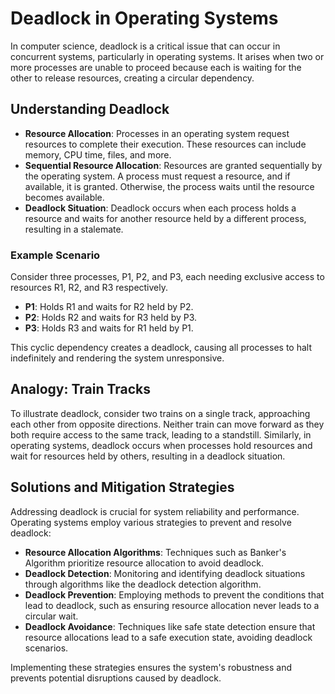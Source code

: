 
# Deadlock in Operating Systems

In computer science, deadlock is a critical issue that can occur in concurrent systems, particularly in operating systems. It arises when two or more processes are unable to proceed because each is waiting for the other to release resources, creating a circular dependency.

## Understanding Deadlock

- **Resource Allocation**: Processes in an operating system request resources to complete their execution. These resources can include memory, CPU time, files, and more.
- **Sequential Resource Allocation**: Resources are granted sequentially by the operating system. A process must request a resource, and if available, it is granted. Otherwise, the process waits until the resource becomes available.
- **Deadlock Situation**: Deadlock occurs when each process holds a resource and waits for another resource held by a different process, resulting in a stalemate. 

### Example Scenario

Consider three processes, P1, P2, and P3, each needing exclusive access to resources R1, R2, and R3 respectively.
- **P1**: Holds R1 and waits for R2 held by P2.
- **P2**: Holds R2 and waits for R3 held by P3.
- **P3**: Holds R3 and waits for R1 held by P1.

This cyclic dependency creates a deadlock, causing all processes to halt indefinitely and rendering the system unresponsive.

## Analogy: Train Tracks

To illustrate deadlock, consider two trains on a single track, approaching each other from opposite directions. Neither train can move forward as they both require access to the same track, leading to a standstill. Similarly, in operating systems, deadlock occurs when processes hold resources and wait for resources held by others, resulting in a deadlock situation.


## Solutions and Mitigation Strategies

Addressing deadlock is crucial for system reliability and performance. Operating systems employ various strategies to prevent and resolve deadlock:

- **Resource Allocation Algorithms**: Techniques such as Banker's Algorithm prioritize resource allocation to avoid deadlock.
- **Deadlock Detection**: Monitoring and identifying deadlock situations through algorithms like the deadlock detection algorithm.
- **Deadlock Prevention**: Employing methods to prevent the conditions that lead to deadlock, such as ensuring resource allocation never leads to a circular wait.
- **Deadlock Avoidance**: Techniques like safe state detection ensure that resource allocations lead to a safe execution state, avoiding deadlock scenarios.

Implementing these strategies ensures the system's robustness and prevents potential disruptions caused by deadlock.

